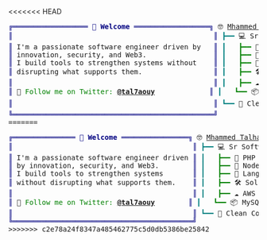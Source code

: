 <<<<<<< HEAD
<pre style="font-family:Menlo,'DejaVu Sans Mono',consolas,'Courier New',monospace"><span style="color: #000080; text-decoration-color: #000080">╔══════════════════ </span><span style="color: #000080; text-decoration-color: #000080; font-weight: bold">👋 Welcome</span><span style="color: #000080; text-decoration-color: #000080"> ══════════════════╗</span> 🤓 <a href="https://talhaouy.me">Mhammed Talhaouy</a>                                     
<span style="color: #000080; text-decoration-color: #000080">║</span>                                                <span style="color: #000080; text-decoration-color: #000080">║</span> <span style="color: #008080; text-decoration-color: #008080">┣━━ </span>💻 Sr Software Engineer | Web3 &amp; Security Enthusiast
<span style="color: #000080; text-decoration-color: #000080">║</span> I&#x27;m a passionate software engineer driven by   <span style="color: #000080; text-decoration-color: #000080">║</span> <span style="color: #008080; text-decoration-color: #008080">┃   </span><span style="color: #008000; text-decoration-color: #008000">┣━━ </span>🐘 PHP | Laravel Specialist                     
<span style="color: #000080; text-decoration-color: #000080">║</span> innovation, security, and Web3.                <span style="color: #000080; text-decoration-color: #000080">║</span> <span style="color: #008080; text-decoration-color: #008080">┃   </span><span style="color: #008000; text-decoration-color: #008000">┣━━ </span>🚀 Node.js | Vue.js                             
<span style="color: #000080; text-decoration-color: #000080">║</span> I build tools to strengthen systems without    <span style="color: #000080; text-decoration-color: #000080">║</span> <span style="color: #008080; text-decoration-color: #008080">┃   </span><span style="color: #008000; text-decoration-color: #008000">┣━━ </span>🧠 LangChain | PyTorch | Pandas | NumPy         
<span style="color: #000080; text-decoration-color: #000080">║</span> disrupting what supports them.                 <span style="color: #000080; text-decoration-color: #000080">║</span> <span style="color: #008080; text-decoration-color: #008080">┃   </span><span style="color: #008000; text-decoration-color: #008000">┣━━ </span>🛠️ Solidity | Smart Contracts                    
<span style="color: #000080; text-decoration-color: #000080">║</span>                                                <span style="color: #000080; text-decoration-color: #000080">║</span> <span style="color: #008080; text-decoration-color: #008080">┃   </span><span style="color: #008000; text-decoration-color: #008000">┣━━ </span>☁️ AWS | CI/CD Pipelines | Nginx                 
<span style="color: #000080; text-decoration-color: #000080">║</span> 🌟 <span style="color: #008000; text-decoration-color: #008000">Follow me on Twitter: </span><span style="color: #008000; text-decoration-color: #008000; font-weight: bold"><a href="https://twitter.com/tal7aouy">@tal7aouy</a></span>             <span style="color: #000080; text-decoration-color: #000080">║</span> <span style="color: #008080; text-decoration-color: #008080">┃   </span><span style="color: #008000; text-decoration-color: #008000">┗━━ </span>📦 MySQL | Docker | Redis                       
<span style="color: #000080; text-decoration-color: #000080">║</span>                                                <span style="color: #000080; text-decoration-color: #000080">║</span> <span style="color: #008080; text-decoration-color: #008080">┗━━ </span>🧹 Clean Coder | 🕵️ Auditor                          
<span style="color: #000080; text-decoration-color: #000080">╚════════════════════════════════════════════════╝</span>                                                         
=======
<pre style="font-family:Menlo,'DejaVu Sans Mono',consolas,'Courier New',monospace"><span style="color: #000080; text-decoration-color: #000080">╔═══════════════ </span><span style="color: #000080; text-decoration-color: #000080; font-weight: bold">👋 Welcome</span><span style="color: #000080; text-decoration-color: #000080"> ════════════════╗</span> 🤓 <a href="https://talhaouy.me">Mhammed Talhaouy</a>                                         
<span style="color: #000080; text-decoration-color: #000080">║</span>                                           <span style="color: #000080; text-decoration-color: #000080">║</span> <span style="color: #008080; text-decoration-color: #008080">┣━━ </span>💻 Sr Software Engineer | Web3 &amp; Security Enthusiast
<span style="color: #000080; text-decoration-color: #000080">║</span> I&#x27;m a passionate software engineer driven <span style="color: #000080; text-decoration-color: #000080">║</span> <span style="color: #008080; text-decoration-color: #008080">┃   </span><span style="color: #008000; text-decoration-color: #008000">┣━━ </span>🐘 PHP | Laravel Specialist                         
<span style="color: #000080; text-decoration-color: #000080">║</span> by innovation, security, and Web3.        <span style="color: #000080; text-decoration-color: #000080">║</span> <span style="color: #008080; text-decoration-color: #008080">┃   </span><span style="color: #008000; text-decoration-color: #008000">┣━━ </span>🚀 Node.js | Vue.js                                 
<span style="color: #000080; text-decoration-color: #000080">║</span> I build tools to strengthen systems       <span style="color: #000080; text-decoration-color: #000080">║</span> <span style="color: #008080; text-decoration-color: #008080">┃   </span><span style="color: #008000; text-decoration-color: #008000">┣━━ </span>🧠 LangChain | PyTorch | Pandas | NumPy             
<span style="color: #000080; text-decoration-color: #000080">║</span> without disrupting what supports them.    <span style="color: #000080; text-decoration-color: #000080">║</span> <span style="color: #008080; text-decoration-color: #008080">┃   </span><span style="color: #008000; text-decoration-color: #008000">┣━━ </span>🛠️ Solidity | Smart Contracts                        
<span style="color: #000080; text-decoration-color: #000080">║</span>                                           <span style="color: #000080; text-decoration-color: #000080">║</span> <span style="color: #008080; text-decoration-color: #008080">┃   </span><span style="color: #008000; text-decoration-color: #008000">┣━━ </span>☁️ AWS | CI/CD Pipelines | Nginx                     
<span style="color: #000080; text-decoration-color: #000080">║</span> 🌟 <span style="color: #008000; text-decoration-color: #008000">Follow me on Twitter: </span><span style="color: #008000; text-decoration-color: #008000; font-weight: bold"><a href="https://twitter.com/tal7aouy">@tal7aouy</a></span>        <span style="color: #000080; text-decoration-color: #000080">║</span> <span style="color: #008080; text-decoration-color: #008080">┃   </span><span style="color: #008000; text-decoration-color: #008000">┗━━ </span>📦 MySQL | Docker | Redis                           
<span style="color: #000080; text-decoration-color: #000080">║</span>                                           <span style="color: #000080; text-decoration-color: #000080">║</span> <span style="color: #008080; text-decoration-color: #008080">┗━━ </span>🧹 Clean Coder | Building Robust, Maintainable Code     
<span style="color: #000080; text-decoration-color: #000080">╚═══════════════════════════════════════════╝</span>                                                             
>>>>>>> c2e78a24f8347a485462775c5d0db5386be25842
</pre>
